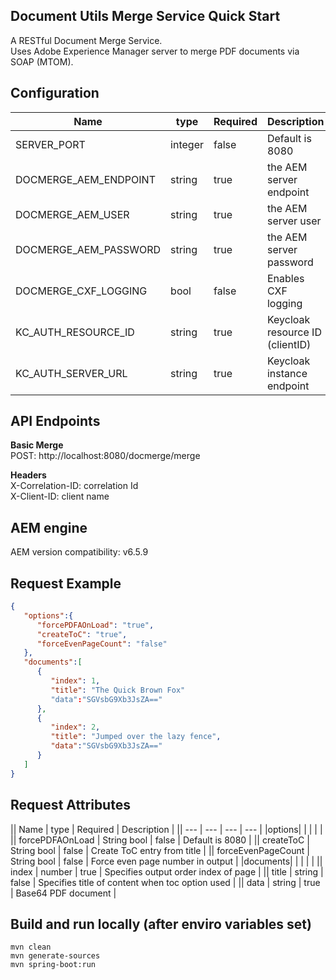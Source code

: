 ## Document Utils Merge Service Quick Start

A RESTful Document Merge Service.  
Uses Adobe Experience Manager server to merge PDF documents via SOAP (MTOM).   

## Configuration

| Name | type | Required | Description |
| --- | --- | --- | --- |
| SERVER_PORT | integer | false | Default is 8080 |
| DOCMERGE_AEM_ENDPOINT | string | true | the AEM server endpoint |
| DOCMERGE_AEM_USER | string | true | the AEM server user |
| DOCMERGE_AEM_PASSWORD | string | true | the AEM server password |
| DOCMERGE_CXF_LOGGING | bool | false | Enables CXF logging |
| KC_AUTH_RESOURCE_ID | string | true | Keycloak resource ID (clientID) |
| KC_AUTH_SERVER_URL| string | true | Keycloak instance endpoint |

## API Endpoints

__Basic Merge__  
POST: http://localhost:8080/docmerge/merge

__Headers__  
X-Correlation-ID: correlation Id  
X-Client-ID:  client name  

## AEM engine
AEM version compatibility: v6.5.9

## Request Example
```json
{
   "options":{
      "forcePDFAOnLoad": "true",  
      "createToC": "true",
	  "forceEvenPageCount": "false"
   },
   "documents":[
      {
         "index": 1,
         "title": "The Quick Brown Fox" 
         "data":"SGVsbG9Xb3JsZA=="
      },
      {
         "index": 2,
         "title": "Jumped over the lazy fence",
         "data":"SGVsbG9Xb3JsZA=="
      }
   ]
}

```  

## Request Attributes

|| Name | type | Required | Description |
|| --- | --- | --- | --- |
|options| | | | |
|| forcePDFAOnLoad | String bool | false | Default is 8080 |
|| createToC | String bool | false | Create ToC entry from title |
|| forceEvenPageCount | String bool | false | Force even page number in output |
|documents| | | | |
|| index | number | true | Specifies output order index of page |
|| title | string | false | Specifies title of content when toc option used |
|| data | string | true | Base64 PDF document |


## Build and run locally (after enviro variables set)

```
mvn clean  
mvn generate-sources
mvn spring-boot:run
```
  